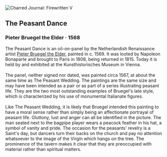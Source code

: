 <div class="artwork-of-the-day">
  <div class="container">
    <div class="img-wrapper">
      <img
        src="https://uploads6.wikiart.org/00104/images/pieter-bruegel-the-elder/pieter-bruegel-the-elder-the-peasant-dance-wga3499.jpg!Large.jpg"
        alt="Charred Journal: Firewritten V" />
    </div>
    <div class="artwork-detail">
      <div class="artwork-origin"> 
        <h2 class="artwork-name">The Peasant Dance</h2>
        <h3 class="artist">
          Pieter Bruegel the Elder
                    ·  1568
        </h3>
      </div>
      <p class="description">
        <span class="artwork-description-text ng-binding" ng-bind-html="viewModel.ArtworkOfTheDay.Description | unsafe">The Peasant Dance is an oil-on-panel by the Netherlandish Renaissance artist <a target="_blank" href="/en/pieter-bruegel-the-elder">Pieter Bruegel the Elder</a>, painted in c. 1569. It was looted by Napoleon Bonaparte and brought to Paris in 1808, being returned in 1815. Today it is held by and exhibited at the Kunsthistorisches Museum in Vienna.
<br>
<br>The panel, neither signed nor dated, was painted circa 1567, at about the same time as The Peasant Wedding. The paintings are the same size and may have been intended as a pair or as part of a series illustrating peasant life. They are the two most outstanding examples of Bruegel's late style, which is characterized by his use of monumental Italianate figures.
<br>
<br>Like The Peasant Wedding, it is likely that Bruegel intended this painting to have a moral sense rather than simply being an affectionate portrayal of peasant life. Gluttony, lust and anger can all be identified in the picture. The man seated next to the bagpipe player wears a peacock feather in his hat, a symbol of vanity and pride. The occasion for the peasants' revelry is a Saint's day, but dancers turn their backs on the church and pay no attention whatsoever to the image of the Virgin which hangs on the tree. The prominence of the tavern makes it clear that they are preoccupied with material rather than spiritual matters.</span>
                        <div class="text-shadow-container" ng-show="showShadow" style=""></div>
      </p>
    </div>
  </div>

</div>
